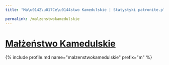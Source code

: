 ```yaml
---
title: "Ma\u0142\u017Ce\u0144stwo Kamedulskie | Statystyki patronite.pl | Patromierz"

permalink: /malzenstwokamedulskie
---
```


# [Małżeństwo Kamedulskie](https://patronite.pl/malzenstwokamedulskie)

{% include profile.md name="malzenstwokamedulskie" prefix="m" %}
